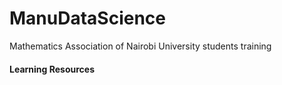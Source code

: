# ManuDataScience
Mathematics Association of Nairobi University students training

#### Learning Resources
